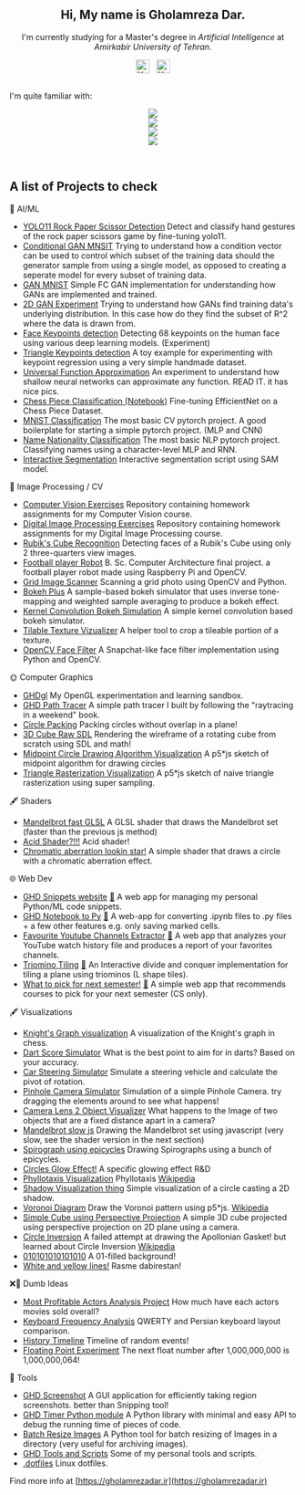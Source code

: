 <!-- Intro -->
<p align="center">
  <h2 align="center"> Hi, My name is  <b>Gholamreza Dar</b>. </h2>
  <div align="center">I'm currently studying for a Master's degree in <i>Artificial Intelligence</i> at <i>Amirkabir University of Tehran</i>.</div>
</p>

<!-- Socials -->
<div align="center">
<a href="https://www.linkedin.com/in/gholamrezadar/"><img align="center" src="https://raw.githubusercontent.com/yushi1007/yushi1007/main/images/linkedin.svg" alt="Yu Shi | LinkedIn" width="24px"/></a>&nbsp;&nbsp;
<a href="https://instagram.com/gholamreza_dar"><img align="center" src="https://raw.githubusercontent.com/yushi1007/yushi1007/main/images/instagram.svg" alt="Yu Shi | Instagram" width="24px"/></a>
  </div>
</br>

<!-- Skill Icons -->
I'm quite familiar with:
<p align="center">
  <a href="https://skillicons.dev">
    <img src="https://skillicons.dev/icons?i=py,pytorch,tensorflow,cpp" />
    </br>
    <img src="https://skillicons.dev/icons?i=react,nextjs,tailwind,ts" />
    </br>
    <img src="https://skillicons.dev/icons?i=ps,ae,blender,unity" />
    </br>
    <img src="https://skillicons.dev/icons?i=linux,vscode,neovim,latex" />
  </a>
</p>
</br>

<!-- Github Stats -->
<!--
<p align="center">
  <!-- Github Stats -->
  <!--
  <a href="https://github.com/anuraghazra/github-readme-stats">
    <img align="center" src="https://github-readme-stats.vercel.app/api?username=gholamrezadar&count_private=true&show_icons=true&theme=github_dark&include_all_commits=true&hide_border=true" />
  </a>
  -->

  <!--  Languages  -->
  <!--
  <a href="https://github.com/anuraghazra/github-readme-stats">
    <img 
         align="center"
         src="https://github-readme-stats.vercel.app/api/top-langs/?username=gholamrezadar&theme=github_dark&hide_border=true&langs_count=10&layout=compact&hide=jupyter%20notebook,PHP,Javascript" />
  </a>
  -->
  <!--
</p>
</br>
-->

## A list of Projects to check

🧠 AI/ML
- [YOLO11 Rock Paper Scissor Detection](https://github.com/Gholamrezadar/yolo11-rock-paper-scissors-detection) Detect and classify hand gestures of the rock paper scissors game by fine-tuning yolo11.
- [Conditional GAN MNSIT](https://github.com/Gholamrezadar/Conditional-GAN-MNIST) Trying to understand how a condition vector can be used to control which subset of the training data should the generator sample from using a single model, as opposed to creating a seperate model for every subset of training data.
- [GAN MNIST](https://github.com/Gholamrezadar/GAN-MNIST) Simple FC GAN implementation for understanding how GANs are implemented and trained.
- [2D GAN Experiment](https://github.com/Gholamrezadar/GAN-2D-data) Trying to understand how GANs find training data's underlying distribution. In this case how do they find the subset of R^2 where the data is drawn from.
- [Face Keypoints detection](https://github.com/Gholamrezadar/facial_keypoints_detection) Detecting 68 keypoints on the human face using various deep learning models. (Experiment)
- [Triangle Keypoints detection](https://github.com/Gholamrezadar/triangle_keypoints_detection) A toy example for experimenting with keypoint regression using a very simple handmade dataset.
- [Universal Function Approximation](https://github.com/Gholamrezadar/Universal-Function-Approximator) An experiment to understand how shallow neural networks can approximate any function. READ IT. it has nice pics.
- [Chess Piece Classification (Notebook)](https://colab.research.google.com/drive/1PCrSGmPi8i_h-OLC3PiESpEyC1v2k2JL?usp=sharing) Fine-tuning EfficientNet on a Chess Piece Dataset.
- [MNIST Classification](https://github.com/Gholamrezadar/mnist-classification) The most basic CV pytorch project. A good boilerplate for starting a simple pytorch project. (MLP and CNN)
- [Name Nationality Classification](https://github.com/Gholamrezadar/name-nationality-classification) The most basic NLP pytorch project. Classifying names using a character-level MLP and RNN.
- [Interactive Segmentation](https://github.com/Gholamrezadar/interactive-segmentation-ViT) Interactive segmentation script using SAM model.
  
📸 Image Processing / CV
- [Computer Vision Exercises](https://github.com/Gholamrezadar/computer-vision-exercises) Repository containing homework assignments for my Computer Vision course.
- [Digital Image Processing Exercises](https://github.com/Gholamrezadar/digital-image-processing-exercises) Repository containing homework assignments for my Digital Image Processing course.
- [Rubik's Cube Recognition](https://github.com/Gholamrezadar/rubiks-cube-recognition) Detecting faces of a Rubik's Cube using only 2 three-quarters view images.
- [Football player Robot](https://github.com/Gholamrezadar/football-robot) B. Sc. Computer Architecture final project. a football player robot made using Raspberry Pi and OpenCV.
- [Grid Image Scanner](https://github.com/Gholamrezadar/grid-image-scanner) Scanning a grid photo using OpenCV and Python.
- [Bokeh Plus](https://github.com/Gholamrezadar/bokeh-plus) A sample-based bokeh simulator that uses inverse tone-mapping and weighted sample averaging to produce a bokeh effect. 
- [Kernel Convolution Bokeh Simulation](https://github.com/Gholamrezadar/kernel-convolution-bokeh-simulation) A simple kernel convolution based bokeh simulator.
- [Tilable Texture Vizualizer](https://github.com/Gholamrezadar/tileable-texture-vizualizer) A helper tool to crop a tileable portion of a texture.
- [OpenCV Face Filter](https://github.com/Gholamrezadar/snapchat-face-filter) A Snapchat-like face filter implementation using Python and OpenCV.

🌞 Computer Graphics
- [GHDgl](https://github.com/Gholamrezadar/GHDgl/tree/dev) My OpenGL experimentation and learning sandbox.
- [GHD Path Tracer](https://github.com/Gholamrezadar/GHD-Path-Tracer) A simple path tracer I built by following the "raytracing in a weekend" book.
- [Circle Packing](https://github.com/Gholamrezadar/circle-packing) Packing circles without overlap in a plane!
- [3D Cube Raw SDL](https://github.com/Gholamrezadar/SDL-3D-Cube) Rendering the wireframe of a rotating cube from scratch using SDL and math!
- [Midpoint Circle Drawing Algorithm Visualization](https://editor.p5js.org/Gholamrezadar/full/pDkBA1yhT) A p5*js sketch of midpoint algorithm for drawing circles
- [Triangle Rasterization Visualization](https://editor.p5js.org/Gholamrezadar/full/jq40qGDCr) A p5*js sketch of naive triangle rasterization using super sampling.

🖋 Shaders
- [Mandelbrot fast GLSL](https://www.shadertoy.com/view/ctK3W1) A GLSL shader that draws the Mandelbrot set (faster than the previous js method)
- [Acid Shader?!!!](https://www.shadertoy.com/view/dltSW4) Acid shader!
- [Chromatic aberration lookin star!](https://www.shadertoy.com/view/WsScWz) A simple shader that draws a circle with a chromatic aberration effect.
  
🌐 Web Dev
- [GHD Snippets website](https://github.com/Gholamrezadar/ghd-snippets-next) [🔗](http://ghd-snippets.vercel.app) A web app for managing my personal Python/ML code snippets.
- [GHD Notebook to Py](https://github.com/Gholamrezadar/notebook-to-py/tree/main) [🔗](https://notebook-to-py.vercel.app/) A web-app for converting .ipynb files to .py files + a few other features e.g. only saving marked cells.
- [Favourite Youtube Channels Extractor](https://github.com/Gholamrezadar/favourite-youtube-channels-next) [🔗](https://ghdyt.vercel.app/) A web app that analyzes your YouTube watch history file and produces a report of your favorites channels.
- [Triomino Tiling](https://github.com/Gholamrezadar/Triomino-Tiling) [🔗](https://gholamrezadar.github.io/Triomino-Tiling/) An Interactive divide and conquer implementation for tiling a plane using triominos (L shape tiles).
- [What to pick for next semester!](https://github.com/Gholamrezadar/wtp) [🔗](https://gholamrezadar.github.io/wtp/) A simple web app that recommends courses to pick for your next semester (CS only).

🖋 Visualizations
- [Knight's Graph visualization](https://editor.p5js.org/Gholamrezadar/full/fBMBtFwV0) A visualization of the Knight's graph in chess.
- [Dart Score Simulator](https://editor.p5js.org/Gholamrezadar/full/dZpMEKDy_) What is the best point to aim for in darts? Based on your accuracy.
- [Car Steering Simulator](https://editor.p5js.org/Gholamrezadar/full/12JoH64Av) Simulate a steering vehicle and calculate the pivot of rotation.
- [Pinhole Camera Simulator](https://editor.p5js.org/Gholamrezadar/full/s4RSnIkpm) Simulation of a simple Pinhole Camera. try dragging the elements around to see what happens!
- [Camera Lens 2 Object Visualizer](https://editor.p5js.org/Gholamrezadar/full/GZX0rMnlH) What happens to the Image of two objects that are a fixed distance apart in a camera?
- [Mandelbrot slow js](https://editor.p5js.org/Gholamrezadar/full/px_eZh-D) Drawing the Mandelbrot set using javascript (very slow, see the shader version in the next section)
- [Spirograph using epicycles](https://editor.p5js.org/Gholamrezadar/full/rPVW8kzW2) Drawing Spirographs using a bunch of epicycles.
- [Circles Glow Effect!](https://editor.p5js.org/Gholamrezadar/full/PZIZ0pFNN) A specific glowing effect R&D
- [Phyllotaxis Visualization](https://editor.p5js.org/Gholamrezadar/full/7u8cRQ3yF) Phyllotaxis [Wikipedia](https://en.wikipedia.org/wiki/Phyllotaxis)
- [Shadow Visualization thing](https://editor.p5js.org/Gholamrezadar/full/Qu1qX2DeU) Simple visualization of a circle casting a 2D shadow.
- [Voronoi Diagram](https://editor.p5js.org/Gholamrezadar/full/GLUKDC5Xe) Draw the Voronoi pattern using p5*js. [Wikipedia](https://en.wikipedia.org/wiki/Voronoi_diagram)
- [Simple Cube using Perspective Projection](https://editor.p5js.org/Gholamrezadar/full/PHjIi-n2V) A simple 3D cube projected using perspective projection on 2D plane using a camera.
- [Circle Inversion](https://editor.p5js.org/Gholamrezadar/full/oy_His35_) A failed attempt at drawing the Apollonian Gasket! but learned about Circle Inversion [Wikipedia](https://en.wikipedia.org/wiki/Apollonian_gasket)
- [010101010101010](https://editor.p5js.org/Gholamrezadar/full/5pkHInDH0) A 01-filled background!
- [White and yellow lines!](https://editor.p5js.org/Gholamrezadar/full/W07Ere8fG) Rasme dabirestan!


❌🧠 Dumb Ideas
- [Most Profitable Actors Analysis Project](https://github.com/Gholamrezadar/most-profitable-actors) How much have each actors movies sold overall?
- [Keyboard Frequency Analysis](https://github.com/Gholamrezadar/keyboard-frequency-analysis) QWERTY and Persian keyboard layout comparison.
- [History Timeline](https://github.com/Gholamrezadar/history-timeline) Timeline of random events!
- [Floating Point Experiment](https://github.com/Gholamrezadar/floating_point_experiment) The next float number after 1,000,000,000 is 1,000,000,064!
  
🔧 Tools
- [GHD Screenshot](https://github.com/Gholamrezadar/GHD-screenshot) A GUI application for efficiently taking region screenshots. better than Snipping tool!
- [GHD Timer Python module](https://github.com/Gholamrezadar/ghdtimer) A Python library with minimal and easy API to debug the running time of pieces of code.
- [Batch Resize Images](https://github.com/Gholamrezadar/batch-resize-images) A Python tool for batch resizing of Images in a directory (very useful for archiving images).
- [GHD Tools and Scripts](https://github.com/Gholamrezadar/ghd-tools) Some of my personal tools and scripts.
- [.dotfiles](https://github.com/Gholamrezadar/.dotfiles) Linux dotfiles.

Find more info at [https://gholamrezadar.ir](https://gholamrezadar.ir)
